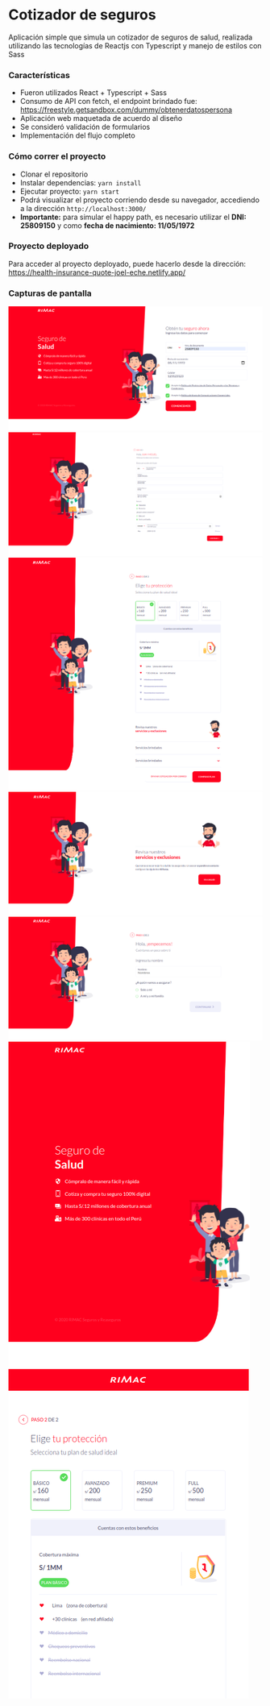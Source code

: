 # Cotizador de seguros

Aplicación simple que simula un cotizador de seguros de salud, realizada utilizando las tecnologías de Reactjs con Typescript y manejo de estilos con Sass

### Características

- Fueron utilizados React + Typescript + Sass
- Consumo de API con fetch, el endpoint brindado fue: https://freestyle.getsandbox.com/dummy/obtenerdatospersona
- Aplicación web maquetada de acuerdo al diseño
- Se consideró validación de formularios
- Implementación del flujo completo

### Cómo correr el proyecto

- Clonar el repositorio
- Instalar dependencias: `yarn install`
- Ejecutar proyecto: `yarn start`
- Podrá visualizar el proyecto corriendo desde su navegador, accediendo a la dirección `http://localhost:3000/`
- **Importante:** para simular el happy path, es necesario utilizar el **DNI: 25809150** y como **fecha de nacimiento: 11/05/1972**

### Proyecto deployado

Para acceder al proyecto deployado, puede hacerlo desde la dirección: https://health-insurance-quote-joel-eche.netlify.app/

### Capturas de pantalla

![](https://raw.githubusercontent.com/joel-eche/health-insurance-quote/master/src/assets/images/app1.png)
![](https://raw.githubusercontent.com/joel-eche/health-insurance-quote/master/src/assets/images/app2.png)
![](https://raw.githubusercontent.com/joel-eche/health-insurance-quote/master/src/assets/images/app3.png)
![](https://raw.githubusercontent.com/joel-eche/health-insurance-quote/master/src/assets/images/app4.png)
![](https://raw.githubusercontent.com/joel-eche/health-insurance-quote/master/src/assets/images/app5.png)
![](https://raw.githubusercontent.com/joel-eche/health-insurance-quote/master/src/assets/images/app6.png)
![](https://raw.githubusercontent.com/joel-eche/health-insurance-quote/master/src/assets/images/app7.png)
